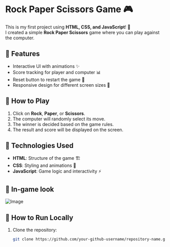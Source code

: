 # Rock Paper Scissors Game 🎮

This is my first project using **HTML, CSS, and JavaScript**! 🚀  
I created a simple **Rock Paper Scissors** game where you can play against the computer.

## 🔹 Features

- Interactive UI with animations ✨
- Score tracking for player and computer 📊
- Reset button to restart the game 🔄
- Responsive design for different screen sizes 📱

## 🔹 How to Play

1. Click on **Rock**, **Paper**, or **Scissors**.
2. The computer will randomly select its move.
3. The winner is decided based on the game rules.
4. The result and score will be displayed on the screen.

## 🔹 Technologies Used

- **HTML**: Structure of the game 🏗️
- **CSS**: Styling and animations 🎨
- **JavaScript**: Game logic and interactivity ⚡

## 🔹 In-game look

![Image](https://github.com/user-attachments/assets/4383d70e-65ca-44a6-8ec5-bcbe4aebd4ae)

## 🔹 How to Run Locally

1. Clone the repository:
   ```sh
   git clone https://github.com/your-github-username/repository-name.git
   ```
